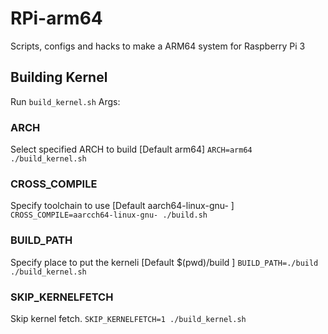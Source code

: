 # RPi-arm64
Scripts, configs and hacks to make a ARM64 system for Raspberry Pi 3

## Building Kernel
Run `build_kernel.sh`
Args:
### ARCH
Select specified ARCH to build [Default arm64]
`ARCH=arm64 ./build_kernel.sh`
### CROSS_COMPILE
Specify toolchain to use [Default aarch64-linux-gnu- ]
`CROSS_COMPILE=aarcch64-linux-gnu- ./build.sh`
### BUILD_PATH
Specify place to put the kerneli [Default $(pwd)/build ]
`BUILD_PATH=./build ./build_kernel.sh`
### SKIP_KERNELFETCH
Skip kernel fetch.
`SKIP_KERNELFETCH=1 ./build_kernel.sh`
